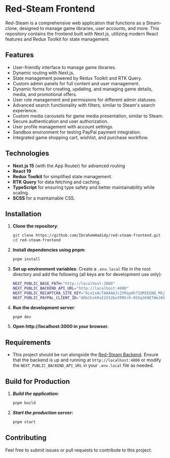 # Red-Steam Frontend

Red-Steam is a comprehensive web application that functions as a Steam-clone, designed to manage game libraries, user accounts, and more. This repository contains the frontend built with Next.js, utilizing modern React features and Redux Toolkit for state management.

## Features

- User-friendly interface to manage game libraries.
- Dynamic routing with Next.js.
- State management powered by Redux Toolkit and RTK Query.
- Custom admin panels for full content and user management.
- Dynamic forms for creating, updating, and managing game details, media, and promotional offers.
- User role management and permissions for different admin statuses.
- Advanced search functionality with filters, similar to Steam's search experience.
- Custom media carousels for game media presentation, similar to Steam.
- Secure authentication and user authorization.
- User profile management with account settings.
- Sandbox environment for testing PayPal payment integration.
- Integrated game shopping cart, wishlist, and purchase workflow.

## Technologies

- **Next.js 15** (with the App Router) for advanced routing
- **React 19**
- **Redux Toolkit** for simplified state management.
- **RTK Query** for data fetching and caching.
- **TypeScript** for ensuring type safety and better maintainability while scaling.
- **SCSS** for a maintainable CSS.

## Installation

1. **Clone the repository**:
   ```bash
   git clone https://github.com/IbrahemHadidy/red-steam-frontend.git
   cd red-steam-frontend
   ```
2. **Install dependencies using pnpm**:
   ```bash
   pnpm install
   ```
3. **Set up environment variables**:
   Create a `.env.local` file in the root directory and add the following (all keys are for development use only):
   ```bash
   NEXT_PUBLIC_BASE_PATH="http://localhost:3000"
   NEXT_PUBLIC_BACKEND_API_URL="http://localhost:4000"
   NEXT_PUBLIC_RECAPTCHA_SITE_KEY="6LeIxAcTAAAAAJcZVRqyHh71UMIEGNQ_MXjiZKhI"
   NEXT_PUBLIC_PAYPAL_CLIENT_ID="ARb1hskRsE2V52bofRMIrK-0S5q369ETWmJ6hsQWPOQEndYGbGgIHsgSgTFEwnkXiPV99ljpkDlPBk0A"
   ```
4. **Run the development server**:
   ```bash
   pnpm dev
   ```
5. **Open http://localhost:3000 in your browser.**

## Requirements

- This project should be run alongside the [Red-Steam Backend](https://github.com/IbrahemHadidy/red-steam-backend). Ensure that the backend is up and running at `http://localhost:4000` or modify the `NEXT_PUBLIC_BACKEND_API_URL` in your `.env.local` file as needed.

## Build for Production

1. **_Build the application:_**
   ```bash
   pnpm build
   ```
2. **_Start the production server:_**
   ```bash
   pnpm start
   ```

## Contributing

Feel free to submit issues or pull requests to contribute to this project.
